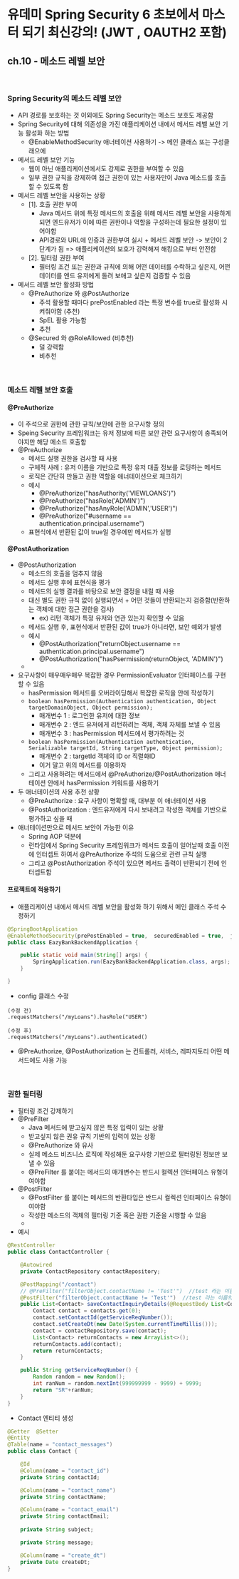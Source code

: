 # 유데미 Spring Security 6 초보에서 마스터 되기 최신강의! (JWT , OAUTH2 포함)
## ch.10 - 메소드 레벨 보안

<br>

### Spring Security의 메소드 레벨 보안
* API 경로를 보호하는 것 이외에도 Spring Security는 메소드 보호도 제공함
* Spring Security에 대해 의존성을 가진 애플리케이션 내에서 메서드 레벨 보안 기능 활성화 하는 방법
  * @EnableMethodSecurity 애너테이션 사용하기 -> 메인 클래스 또는 구성클래으에
* 메서드 레벨 보안 기능
  * 웹이 아닌 애플리케이션에서도 강제로 권한을 부여할 수 있음
  * 일부 권한 규칙을 강제하여 접근 권한이 있는 사용자만이  Java 메소드를 호출할 수 있도록 함
* 메서드 레벨 보안을 사용하는 상황
  * [1]. 호출 권한 부여
    * Java 메서드 위에 특정 메서드의 호출을 위해 메서드 레벨 보안을 사용하게 되면 엔드유저가 이에 따른 권한이나 역할을 구성하는데 필요한 설정이 있어야함
    * API경로와 URL에 인증과 권한부여 실시 + 메서드 레벨 보안 -> 보안이 2단계가 됨 => 애플리케이션의 보호가 강력해져 해킹으로 부터 안전함
  * [2]. 필터링 권한 부여
    * 필터링 조건 또는 권한과 규칙에 의해 어떤 데이터를 수락하고 싶은지, 어떤 데이터를 엔드 유저에게 돌려 보애고 싶은지 검증할 수 있음
* 메서드 레벨 보안 활성화 방법
  * @PreAuthorize 와 @PostAuthorize
    * 주석 활용할 때마다 prePostEnabled 라는 특정 변수를 true로 활성화 시켜줘야함 (추천)
    * SpEL 활용 가능함
    * 추천
  * @Secured 와 @RoleAllowed (비추천)
    * 덜 강력함
    * 비추천

<br>

### 메소드 레벨 보안 호출
#### @PreAuthorize
* 이 주석으로 권한에 관한 규칙/보안에 관한 요구사항 정의
* Speing Security 프레임워크는 유저 정보에 따른 보안 관련 요구사항이 충족되어야지만 해당 메소드 호출함
* @PreAuthorize
  * 메서드 실행 권한을 검사할 때 사용 
  * 구체적 사례 : 유저 이름을 기반으로 특정 유저 대출 정보를 로딩하는 메서드
  * 로직은 간단히 만들고 권한 역할을 애너테이션으로 체크하기
  * 예시
    * @PreAuthorize("hasAuthority('VIEWLOANS')")
    * @PreAuthorize("hasRole('ADMIN')")
    * @PreAuthorize("hasAnyRole('ADMIN','USER')")
    * @PreAuthorize("#username == authentication.principal.username")
  * 표현식에서 반환된 값이 true일 경우에만 메서드가 실행
#### @PostAuthorization
* @PostAuthorization
  * 메소드의 호출을 멈추지 않음
  * 메서드 실행 후에 표현식을 평가
  * 메서드의 실행 결과를 바탕으로 보안 결정을 내릴 때 사용
  * 대신 별도 권한 규칙 없이 실행되면서 + 어떤 것들이 반환되는지 검증함(반환하는 객체에 대한 접근 권한을 검사)
    * ex) 리턴 객체가 특정 유저와 연관 있는지 확인할 수 있음
  * 메서드 실행 후, 표현식에서 반환된 값이 true가 아니라면, 보안 예외가 발생
  * 예시
    * @PostAuthorization("returnObject.username == authentication.principal.username")
    * @PostAuthorization("hasPsermission(returnObject, 'ADMIN')")
  * 
* 요구사항이 매우매우매우 복잡한 경우  PermissionEvaluator 인터페이스를 구현할 수 있음
  * hasPermission 메서드를 오버라이딩해서 복잡한 로직을 안에 작성하기
  * ```boolean hasPermission(Authentication authentication, Object targetDomainObject, Object permission);```
    * 매개변수 1 : 로그인한 유저에 대한 정보
    * 매개변수 2 : 엔드 유저에게 리턴하려는 객체, 객체 자체를 보낼 수 있음
    * 매개변수 3 : hasPermission 메서드에서 평가하려는 것
  * ```boolean hasPermission(Authentication authentication, Serializable targetId, String targetType, Object permission);```
    * 매개변수 2 : targetId 객체의 ID or 직렬화ID
    * 이거 말고 위의 메서드를 이용하자
  * 그리고 사용하려는 메서드에서 @PreAuthorize/@PostAuthorization 애너테이션 안에서 hasPermission 키워드를 사용하기
* 두 애너테이션의 사용 추천 상황
  * @PreAuthorize : 요구 사항이 명확할 때, 대부분 이 애너테이션 사용
  * @PostAuthorization : 엔드유저에게 다시 보내려고 작성한 객체를 기반으로 평가하고 싶을 때
* 애너테이션만으로 메서드 보안이 가능한 이유
  * Spring AOP 덕분에
  * 런타임에서 Spring Security 프레임워크가 메서드 호출이 일어날때 호출 이전에 인터셉트 하여서 @PreAuthorize 주석의 도움으로 관련 규칙 실행
  * 그리고 @PostAuthorization 주석이 있으면 메서드 출력이 반환되기 전에 인터셉트함



#### 프로젝트에 적용하기
* 애플리케이션 내에서 메서드 레벨 보안을 활성화 하기 위해서 메인 클래스 주석 수정하기
```java
@SpringBootApplication
@EnableMethodSecurity(prePostEnabled = true,  securedEnabled = true,  jsr250Enabled = true)
public class EazyBankBackendApplication {

	public static void main(String[] args) {
		SpringApplication.run(EazyBankBackendApplication.class, args);
	}

}
```
* config 클래스 수정
```
(수정 전)
.requestMatchers("/myLoans").hasRole("USER")

(수정 후)
.requestMatchers("/myLoans").authenticated()
```
* @PreAuthorize, @PostAuthorization 는 컨트롤러, 서비스, 레파지토리 어떤 메서드에도 사용 가능

<br>


### 권한 필터링
* 필터링 조건 강제하기
* @PreFilter
  * Java 메서드에 받고싶지 않은 특정 입력이 있는 상황
  * 받고싶지 않은 권유 규칙 기반의 입력이 있는 상황
  * @PreAuthorize 와 유사
  * 실제 메소드 비즈니스 로직에 작성해둔 요구사항 기반으로 필터링된 정보만 보낼 수 있음
  * @PreFilter 를 붙이는 메서드의 매개변수는 반드시 컬렉션 인터페이스 유형이여야함
* @PostFilter
  * @PostFilter 를 붙이는 메서드의 반환타입은 반드시 컬렉션 인터페이스 유형이여야함
  * 작성한 메소드의 객체의 필터링 기준 혹은 권한 기준을 시행할 수 있음
  * 
* 예시
```java
@RestController
public class ContactController {

    @Autowired
    private ContactRepository contactRepository;

    @PostMapping("/contact")
    // @PreFilter("filterObject.contactName != 'Test'")  //test 라는 이름의 Contact 객체를 받으면 정보처리 X
    @PostFilter("filterObject.contactName != 'Test'")  //test 라는 이름의 Contact 객체는 보내지 않기
    public List<Contact> saveContactInquiryDetails(@RequestBody List<Contact> contacts) {
        Contact contact = contacts.get(0);
        contact.setContactId(getServiceReqNumber());
        contact.setCreateDt(new Date(System.currentTimeMillis()));
        contact = contactRepository.save(contact);
        List<Contact> returnContacts = new ArrayList<>();
        returnContacts.add(contact);
        return returnContacts;
    }

    public String getServiceReqNumber() {
        Random random = new Random();
        int ranNum = random.nextInt(999999999 - 9999) + 9999;
        return "SR"+ranNum;
    }
}
```
* Contact 엔티티 생성
```java
@Getter  @Setter
@Entity
@Table(name = "contact_messages")
public class Contact {

	@Id
	@Column(name = "contact_id")
	private String contactId;

	@Column(name = "contact_name")
	private String contactName;

	@Column(name = "contact_email")
	private String contactEmail;
	
	private String subject;

	private String message;

	@Column(name = "create_dt")
	private Date createDt;
}
```












